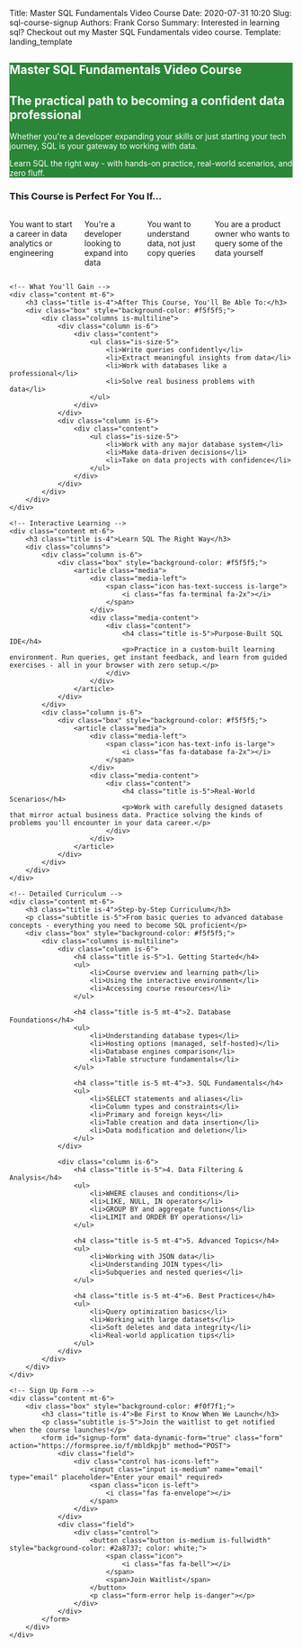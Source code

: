 Title: Master SQL Fundamentals Video Course
Date: 2020-07-31 10:20
Slug: sql-course-signup
Authors: Frank Corso
Summary: Interested in learning sql? Checkout out my Master SQL Fundamentals video course.
Template: landing_template

<!-- Hero Section -->
<section class="hero" style="background-color: #2a8737; color: white;">
    <div class="hero-body">
        <h1 class="title is-1 has-text-white">
            Master SQL Fundamentals Video Course
        </h1>
        <h2 class="subtitle is-3 has-text-white">
            The practical path to becoming a confident data professional
        </h2>
        <div class="content has-text-white is-size-5 mt-4">
            <p>Whether you're a developer expanding your skills or just starting your tech journey, SQL is your gateway to working with data.</p>
            <p>Learn SQL the right way - with hands-on practice, real-world scenarios, and zero fluff.</p>
        </div>
    </div>
</section>

<!-- Main Content -->
<section class="section">
    <div class="content mt-5">
        <h3 class="title is-4">This Course is Perfect For You If...</h3>
        <div class="box">
            <div class="columns is-multiline">
                <div class="column is-6">
                    <p class="is-size-5">
                        <span class="icon has-text-success">
                            <i class="fas fa-check"></i>
                        </span>
                        You want to start a career in data analytics or engineering
                    </p>
                </div>
                <div class="column is-6">
                    <p class="is-size-5">
                        <span class="icon has-text-success">
                            <i class="fas fa-check"></i>
                        </span>
                        You're a developer looking to expand into data
                    </p>
                </div>
                <div class="column is-6">
                    <p class="is-size-5">
                        <span class="icon has-text-success">
                            <i class="fas fa-check"></i>
                        </span>
                        You want to understand data, not just copy queries
                    </p>
                </div>
                <div class="column is-6">
                    <p class="is-size-5">
                        <span class="icon has-text-success">
                            <i class="fas fa-check"></i>
                        </span>
                        You are a product owner who wants to query some of the data yourself
                    </p>
                </div>
            </div>
        </div>
    </div>

    <!-- What You'll Gain -->
    <div class="content mt-6">
        <h3 class="title is-4">After This Course, You'll Be Able To:</h3>
        <div class="box" style="background-color: #f5f5f5;">
            <div class="columns is-multiline">
                <div class="column is-6">
                    <div class="content">
                        <ul class="is-size-5">
                            <li>Write queries confidently</li>
                            <li>Extract meaningful insights from data</li>
                            <li>Work with databases like a professional</li>
                            <li>Solve real business problems with data</li>
                        </ul>
                    </div>
                </div>
                <div class="column is-6">
                    <div class="content">
                        <ul class="is-size-5">
                            <li>Work with any major database system</li>
                            <li>Make data-driven decisions</li>
                            <li>Take on data projects with confidence</li>
                        </ul>
                    </div>
                </div>
            </div>
        </div>
    </div>

    <!-- Interactive Learning -->
    <div class="content mt-6">
        <h3 class="title is-4">Learn SQL The Right Way</h3>
        <div class="columns">
            <div class="column is-6">
                <div class="box" style="background-color: #f5f5f5;">
                    <article class="media">
                        <div class="media-left">
                            <span class="icon has-text-success is-large">
                                <i class="fas fa-terminal fa-2x"></i>
                            </span>
                        </div>
                        <div class="media-content">
                            <div class="content">
                                <h4 class="title is-5">Purpose-Built SQL IDE</h4>
                                <p>Practice in a custom-built learning environment. Run queries, get instant feedback, and learn from guided exercises - all in your browser with zero setup.</p>
                            </div>
                        </div>
                    </article>
                </div>
            </div>
            <div class="column is-6">
                <div class="box" style="background-color: #f5f5f5;">
                    <article class="media">
                        <div class="media-left">
                            <span class="icon has-text-info is-large">
                                <i class="fas fa-database fa-2x"></i>
                            </span>
                        </div>
                        <div class="media-content">
                            <div class="content">
                                <h4 class="title is-5">Real-World Scenarios</h4>
                                <p>Work with carefully designed datasets that mirror actual business data. Practice solving the kinds of problems you'll encounter in your data career.</p>
                            </div>
                        </div>
                    </article>
                </div>
            </div>
        </div>
    </div>

    <!-- Detailed Curriculum -->
    <div class="content mt-6">
        <h3 class="title is-4">Step-by-Step Curriculum</h3>
        <p class="subtitle is-5">From basic queries to advanced database concepts - everything you need to become SQL proficient</p>
        <div class="box" style="background-color: #f5f5f5;">
            <div class="columns is-multiline">
                <div class="column is-6">
                    <h4 class="title is-5">1. Getting Started</h4>
                    <ul>
                        <li>Course overview and learning path</li>
                        <li>Using the interactive environment</li>
                        <li>Accessing course resources</li>
                    </ul>

                    <h4 class="title is-5 mt-4">2. Database Foundations</h4>
                    <ul>
                        <li>Understanding database types</li>
                        <li>Hosting options (managed, self-hosted)</li>
                        <li>Database engines comparison</li>
                        <li>Table structure fundamentals</li>
                    </ul>

                    <h4 class="title is-5 mt-4">3. SQL Fundamentals</h4>
                    <ul>
                        <li>SELECT statements and aliases</li>
                        <li>Column types and constraints</li>
                        <li>Primary and foreign keys</li>
                        <li>Table creation and data insertion</li>
                        <li>Data modification and deletion</li>
                    </ul>
                </div>
                
                <div class="column is-6">
                    <h4 class="title is-5">4. Data Filtering & Analysis</h4>
                    <ul>
                        <li>WHERE clauses and conditions</li>
                        <li>LIKE, NULL, IN operators</li>
                        <li>GROUP BY and aggregate functions</li>
                        <li>LIMIT and ORDER BY operations</li>
                    </ul>

                    <h4 class="title is-5 mt-4">5. Advanced Topics</h4>
                    <ul>
                        <li>Working with JSON data</li>
                        <li>Understanding JOIN types</li>
                        <li>Subqueries and nested queries</li>
                    </ul>

                    <h4 class="title is-5 mt-4">6. Best Practices</h4>
                    <ul>
                        <li>Query optimization basics</li>
                        <li>Working with large datasets</li>
                        <li>Soft deletes and data integrity</li>
                        <li>Real-world application tips</li>
                    </ul>
                </div>
            </div>
        </div>
    </div>

    <!-- Sign Up Form -->
    <div class="content mt-6">
        <div class="box" style="background-color: #f0f7f1;">
            <h3 class="title is-4">Be First to Know When We Launch</h3>
            <p class="subtitle is-5">Join the waitlist to get notified when the course launches!</p>
            <form id="signup-form" data-dynamic-form="true" class="form" action="https://formspree.io/f/mbldkpjb" method="POST">
                <div class="field">
                    <div class="control has-icons-left">
                        <input class="input is-medium" name="email" type="email" placeholder="Enter your email" required>
                        <span class="icon is-left">
                            <i class="fas fa-envelope"></i>
                        </span>
                    </div>
                </div>
                <div class="field">
                    <div class="control">
                        <button class="button is-medium is-fullwidth" style="background-color: #2a8737; color: white;">
                            <span class="icon">
                                <i class="fas fa-bell"></i>
                            </span>
                            <span>Join Waitlist</span>
                        </button>
                        <p class="form-error help is-danger"></p>
                    </div>
                </div>
            </form>
        </div>
    </div>
</section>
